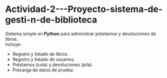 # Actividad-2---Proyecto-sistema-de-gesti-n-de-biblioteca

Sistema simple en **Python** para administrar préstamos y devoluciones de libros.  
Incluye:
- Registro y listado de libros.
- Registro y listado de usuarios.
- Préstamos (cola) y devoluciones (pila).
- Precarga de datos de prueba.


